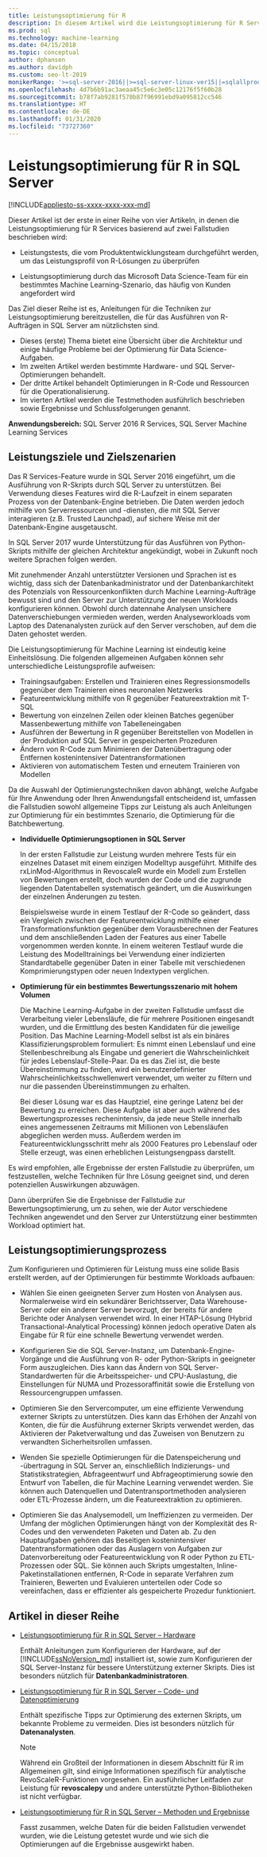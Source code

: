 ```yaml
---
title: Leistungsoptimierung für R
description: In diesem Artikel wird die Leistungsoptimierung für R Services beschrieben.
ms.prod: sql
ms.technology: machine-learning
ms.date: 04/15/2018
ms.topic: conceptual
author: dphansen
ms.author: davidph
ms.custom: seo-lt-2019
monikerRange: '>=sql-server-2016||>=sql-server-linux-ver15||=sqlallproducts-allversions'
ms.openlocfilehash: 4d7b6b91ac3aeaa45c5e6c3e05c12176f5f60b28
ms.sourcegitcommit: b78f7ab9281f570b87f96991ebd9a095812cc546
ms.translationtype: HT
ms.contentlocale: de-DE
ms.lasthandoff: 01/31/2020
ms.locfileid: "73727360"
---
```

# <a name="performance-tuning-for-r-in-sql-server"></a>Leistungsoptimierung für R in SQL Server
[!INCLUDE[appliesto-ss-xxxx-xxxx-xxx-md](../../includes/appliesto-ss-xxxx-xxxx-xxx-md.md)]

Dieser Artikel ist der erste in einer Reihe von vier Artikeln, in denen die Leistungsoptimierung für R Services basierend auf zwei Fallstudien beschrieben wird:

- Leistungstests, die vom Produktentwicklungsteam durchgeführt werden, um das Leistungsprofil von R-Lösungen zu überprüfen

- Leistungsoptimierung durch das Microsoft Data Science-Team für ein bestimmtes Machine Learning-Szenario, das häufig von Kunden angefordert wird

Das Ziel dieser Reihe ist es, Anleitungen für die Techniken zur Leistungsoptimierung bereitzustellen, die für das Ausführen von R-Aufträgen in SQL Server am nützlichsten sind.

+ Dieses (erste) Thema bietet eine Übersicht über die Architektur und einige häufige Probleme bei der Optimierung für Data Science-Aufgaben.
+ Im zweiten Artikel werden bestimmte Hardware- und SQL Server-Optimierungen behandelt.
+ Der dritte Artikel behandelt Optimierungen in R-Code und Ressourcen für die Operationalisierung.
+ Im vierten Artikel werden die Testmethoden ausführlich beschrieben sowie Ergebnisse und Schlussfolgerungen genannt.

**Anwendungsbereich:** SQL Server 2016 R Services, SQL Server Machine Learning Services

## <a name="performance-goals-and-targeted-scenarios"></a>Leistungsziele und Zielszenarien

Das R Services-Feature wurde in SQL Server 2016 eingeführt, um die Ausführung von R-Skripts durch SQL Server zu unterstützen. Bei Verwendung dieses Features wird die R-Laufzeit in einem separaten Prozess von der Datenbank-Engine betrieben. Die Daten werden jedoch mithilfe von Serverressourcen und -diensten, die mit SQL Server interagieren (z.B. Trusted Launchpad), auf sichere Weise mit der Datenbank-Engine ausgetauscht.

In SQL Server 2017 wurde Unterstützung für das Ausführen von Python-Skripts mithilfe der gleichen Architektur angekündigt, wobei in Zukunft noch weitere Sprachen folgen werden.

Mit zunehmender Anzahl unterstützter Versionen und Sprachen ist es wichtig, dass sich der Datenbankadministrator und der Datenbankarchitekt des Potenzials von Ressourcenkonflikten durch Machine Learning-Aufträge bewusst sind und den Server zur Unterstützung der neuen Workloads konfigurieren können. Obwohl durch datennahe Analysen unsichere Datenverschiebungen vermieden werden, werden Analyseworkloads vom Laptop des Datenanalysten zurück auf den Server verschoben, auf dem die Daten gehostet werden.

Die Leistungsoptimierung für Machine Learning ist eindeutig keine Einheitslösung. Die folgenden allgemeinen Aufgaben können sehr unterschiedliche Leistungsprofile aufweisen:

- Trainingsaufgaben: Erstellen und Trainieren eines Regressionsmodells gegenüber dem Trainieren eines neuronalen Netzwerks
- Featureentwicklung mithilfe von R gegenüber Featureextraktion mit T-SQL
- Bewertung von einzelnen Zeilen oder kleinen Batches gegenüber Massenbewertung mithilfe von Tabelleneingaben
- Ausführen der Bewertung in R gegenüber Bereitstellen von Modellen in der Produktion auf SQL Server in gespeicherten Prozeduren
- Ändern von R-Code zum Minimieren der Datenübertragung oder Entfernen kostenintensiver Datentransformationen
- Aktivieren von automatischem Testen und erneutem Trainieren von Modellen

Da die Auswahl der Optimierungstechniken davon abhängt, welche Aufgabe für Ihre Anwendung oder Ihren Anwendungsfall entscheidend ist, umfassen die Fallstudien sowohl allgemeine Tipps zur Leistung als auch Anleitungen zur Optimierung für ein bestimmtes Szenario, die Optimierung für die Batchbewertung.

+ **Individuelle Optimierungsoptionen in SQL Server**

    In der ersten Fallstudie zur Leistung wurden mehrere Tests für ein einzelnes Dataset mit einem einzigen Modelltyp ausgeführt. Mithilfe des rxLinMod-Algorithmus in RevoscaleR wurde ein Modell zum Erstellen von Bewertungen erstellt, doch wurden der Code und die zugrunde liegenden Datentabellen systematisch geändert, um die Auswirkungen der einzelnen Änderungen zu testen.

    Beispielsweise wurde in einem Testlauf der R-Code so geändert, dass ein Vergleich zwischen der Featureentwicklung mithilfe einer Transformationsfunktion gegenüber dem Vorausberechnen der Features und dem anschließenden Laden der Features aus einer Tabelle vorgenommen werden konnte. In einem weiteren Testlauf wurde die Leistung des Modelltrainings bei Verwendung einer indizierten Standardtabelle gegenüber Daten in einer Tabelle mit verschiedenen Komprimierungstypen oder neuen Indextypen verglichen.

+ **Optimierung für ein bestimmtes Bewertungsszenario mit hohem Volumen**

    Die Machine Learning-Aufgabe in der zweiten Fallstudie umfasst die Verarbeitung vieler Lebensläufe, die für mehrere Positionen eingesandt wurden, und die Ermittlung des besten Kandidaten für die jeweilige Position. Das Machine Learning-Modell selbst ist als ein binäres Klassifizierungsproblem formuliert: Es nimmt einen Lebenslauf und eine Stellenbeschreibung als Eingabe und generiert die Wahrscheinlichkeit für jedes Lebenslauf-Stelle-Paar. Da es das Ziel ist, die beste Übereinstimmung zu finden, wird ein benutzerdefinierter Wahrscheinlichkeitsschwellenwert verwendet, um weiter zu filtern und nur die passenden Übereinstimmungen zu erhalten.

    Bei dieser Lösung war es das Hauptziel, eine geringe Latenz bei der Bewertung zu erreichen. Diese Aufgabe ist aber auch während des Bewertungsprozesses rechenintensiv, da jede neue Stelle innerhalb eines angemessenen Zeitraums mit Millionen von Lebensläufen abgeglichen werden muss. Außerdem werden im Featureentwicklungsschritt mehr als 2000 Features pro Lebenslauf oder Stelle erzeugt, was einen erheblichen Leistungsengpass darstellt.

Es wird empfohlen, alle Ergebnisse der ersten Fallstudie zu überprüfen, um festzustellen, welche Techniken für Ihre Lösung geeignet sind, und deren potenziellen Auswirkungen abzuwägen.

Dann überprüfen Sie die Ergebnisse der Fallstudie zur Bewertungsoptimierung, um zu sehen, wie der Autor verschiedene Techniken angewendet und den Server zur Unterstützung einer bestimmten Workload optimiert hat.

## <a name="performance-optimization-process"></a>Leistungsoptimierungsprozess

Zum Konfigurieren und Optimieren für Leistung muss eine solide Basis erstellt werden, auf der Optimierungen für bestimmte Workloads aufbauen:

- Wählen Sie einen geeigneten Server zum Hosten von Analysen aus. Normalerweise wird ein sekundärer Berichtsserver, Data Warehouse-Server oder ein anderer Server bevorzugt, der bereits für andere Berichte oder Analysen verwendet wird. In einer HTAP-Lösung (Hybrid Transactional-Analytical Processing) können jedoch operative Daten als Eingabe für R für eine schnelle Bewertung verwendet werden.

- Konfigurieren Sie die SQL Server-Instanz, um Datenbank-Engine-Vorgänge und die Ausführung von R- oder Python-Skripts in geeigneter Form auszugleichen. Dies kann das Ändern von SQL Server-Standardwerten für die Arbeitsspeicher- und CPU-Auslastung, die Einstellungen für NUMA und Prozessoraffinität sowie die Erstellung von Ressourcengruppen umfassen.

- Optimieren Sie den Servercomputer, um eine effiziente Verwendung externer Skripts zu unterstützen. Dies kann das Erhöhen der Anzahl von Konten, die für die Ausführung externer Skripts verwendet werden, das Aktivieren der Paketverwaltung und das Zuweisen von Benutzern zu verwandten Sicherheitsrollen umfassen.

- Wenden Sie spezielle Optimierungen für die Datenspeicherung und -übertragung in SQL Server an, einschließlich Indizierungs- und Statistikstrategien, Abfrageentwurf und Abfrageoptimierung sowie den Entwurf von Tabellen, die für Machine Learning verwendet werden. Sie können auch Datenquellen und Datentransportmethoden analysieren oder ETL-Prozesse ändern, um die Featureextraktion zu optimieren.

- Optimieren Sie das Analysemodell, um Ineffizienzen zu vermeiden. Der Umfang der möglichen Optimierungen hängt von der Komplexität des R-Codes und den verwendeten Paketen und Daten ab. Zu den Hauptaufgaben gehören das Beseitigen kostenintensiver Datentransformationen oder das Auslagern von Aufgaben zur Datenvorbereitung oder Featureentwicklung von R oder Python zu ETL-Prozessen oder SQL. Sie können auch Skripts umgestalten, Inline-Paketinstallationen entfernen, R-Code in separate Verfahren zum Trainieren, Bewerten und Evaluieren unterteilen oder Code so vereinfachen, dass er effizienter als gespeicherte Prozedur funktioniert.

## <a name="articles-in-this-series"></a>Artikel in dieser Reihe

+ [Leistungsoptimierung für R in SQL Server – Hardware](../r/sql-server-configuration-r-services.md)

    Enthält Anleitungen zum Konfigurieren der Hardware, auf der [!INCLUDE[ssNoVersion_md](../../includes/ssnoversion-md.md)] installiert ist, sowie zum Konfigurieren der SQL Server-Instanz für bessere Unterstützung externer Skripts. Dies ist besonders nützlich für **Datenbankadministratoren**.

+ [Leistungsoptimierung für R in SQL Server – Code- und Datenoptimierung](../r/r-and-data-optimization-r-services.md)

    Enthält spezifische Tipps zur Optimierung des externen Skripts, um bekannte Probleme zu vermeiden. Dies ist besonders nützlich für **Datenanalysten**.

    > [!NOTE]
    > Während ein Großteil der Informationen in diesem Abschnitt für R im Allgemeinen gilt, sind einige Informationen spezifisch für analytische RevoScaleR-Funktionen vorgesehen. Ein ausführlicher Leitfaden zur Leistung für **revoscalepy** und andere unterstützte Python-Bibliotheken ist nicht verfügbar.
    >

+ [Leistungsoptimierung für R in SQL Server – Methoden und Ergebnisse](../r/performance-case-study-r-services.md)

    Fasst zusammen, welche Daten für die beiden Fallstudien verwendet wurden, wie die Leistung getestet wurde und wie sich die Optimierungen auf die Ergebnisse ausgewirkt haben.
